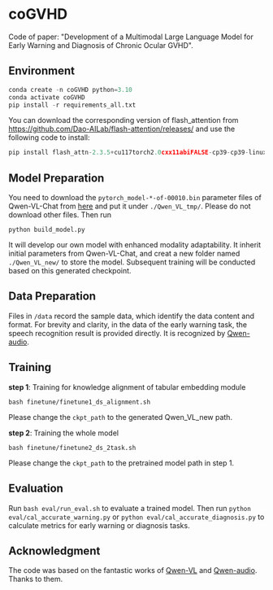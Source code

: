 # coGVHD

Code of paper: "Development of a Multimodal Large Language Model for Early Warning and Diagnosis of Chronic Ocular GVHD".


## Environment

```python
conda create -n coGVHD python=3.10
conda activate coGVHD
pip install -r requirements_all.txt
```
You can download the corresponding version of flash_attention from https://github.com/Dao-AILab/flash-attention/releases/ and use the following code to install:
```python
pip install flash_attn-2.3.5+cu117torch2.0cxx11abiFALSE-cp39-cp39-linux_x86_64.whl --no-build-isolation
```


## Model Preparation



You need to download the `pytorch_model-*-of-00010.bin` parameter files of Qwen-VL-Chat from [here](https://huggingface.co/Qwen/Qwen-VL-Chat) and put it under `./Qwen_VL_tmp/`. Please do not download other files. Then run 
```
python build_model.py
```  
It will develop our own model with enhanced modality adaptability. It inherit initial parameters from Qwen-VL-Chat, and creat a new folder named `./Qwen_VL_new/` to store the model. Subsequent training will be conducted based on this generated checkpoint.

## Data Preparation
Files in `/data` record the sample data, which identify the data content and format. For brevity and clarity, in the data of the early warning task, the speech recognition result is provided directly. It is recognized by [Qwen-audio](https://github.com/QwenLM/Qwen-Audio).


## Training
**step 1**: Training for knowledge alignment of tabular embedding module
```
bash finetune/finetune1_ds_alignment.sh
```
Please change the `ckpt_path` to the generated Qwen_VL_new path.


**step 2**: Training the whole model
```
bash finetune/finetune2_ds_2task.sh
```
Please change the `ckpt_path` to the pretrained model path in step 1.



## Evaluation
Run `bash eval/run_eval.sh` to evaluate a trained model. Then run `python eval/cal_accurate_warning.py`  or `python eval/cal_accurate_diagnosis.py` to calculate metrics for early warning or diagnosis tasks.


## Acknowledgment
The code was based on the fantastic works of [Qwen-VL](https://github.com/QwenLM/Qwen-VL) and  [Qwen-audio](https://github.com/QwenLM/Qwen-Audio). Thanks to them.
